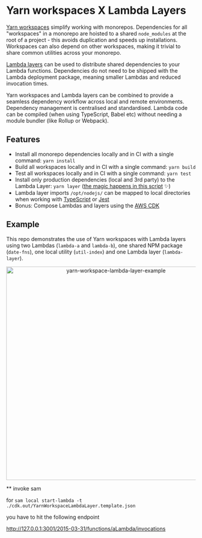 # Yarn workspaces X Lambda Layers

[Yarn workspaces](https://yarnpkg.com/features/workspaces) simplify working with monorepos. Dependencies for all "workspaces" in a monorepo are hoisted to a shared `node_modules` at the root of a project - this avoids duplication and speeds up installations. Workspaces can also depend on other workspaces, making it trivial to share common utilities across your monorepo.

[Lambda layers](https://docs.aws.amazon.com/lambda/latest/dg/configuration-layers.html) can be used to distribute shared dependencies to your Lambda functions. Dependencies do not need to be shipped with the Lambda deployment package, meaning smaller Lambdas and reduced invocation times.

Yarn workspaces and Lambda layers can be combined to provide a seamless dependency workflow across local and remote environments. Dependency management is centralised and standardised. Lambda code can be compiled (when using TypeScript, Babel etc) without needing a module bundler (like Rollup or Webpack).

## Features

- Install all monorepo dependencies locally and in CI with a single command: `yarn install`
- Build all workspaces locally and in CI with a single command: `yarn build`
- Test all workspaces locally and in CI with a single command: `yarn test`
- Install only production dependencies (local and 3rd party) to the Lambda Layer: `yarn layer` ([the magic happens in this script](https://github.com/lukehedger/yarn-workspace-lambda-layer/blob/master/scripts/deps-layer.sh) ✨)
- Lambda layer imports `/opt/nodejs/` can be mapped to local directories when working with [TypeScript](https://github.com/lukehedger/yarn-workspace-lambda-layer/blob/master/lambda-a/tsconfig.json#L13) or [Jest](https://github.com/lukehedger/yarn-workspace-lambda-layer/blob/master/lambda-a/jest.config.js#L3)
- Bonus: Compose Lambdas and layers using the [AWS CDK](https://github.com/lukehedger/yarn-workspace-lambda-layer/blob/master/cloud-infrastructure/lib/infrastructure-stack.ts)

## Example

This repo demonstrates the use of Yarn workspaces with Lambda layers using two Lambdas (`lambda-a` and `lambda-b`), one shared NPM package (`date-fns`), one local utility (`util-index`) and one Lambda layer (`lambda-layer`).

<p align="center">
  <img width="568" alt="yarn-workspace-lambda-layer-example" src="https://user-images.githubusercontent.com/1913316/77856931-7825f800-71f2-11ea-980e-d1c966ce2294.png">
 </p>

** invoke sam

for 
`sam local start-lambda -t ./cdk.out/YarnWorkspaceLambdaLayer.template.json`

you have to hit the following endpoint

http://127.0.0.1:3001/2015-03-31/functions/aLambda/invocations